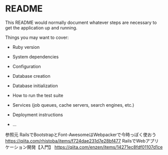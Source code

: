 # README

This README would normally document whatever steps are necessary to get the
application up and running.

Things you may want to cover:

* Ruby version

* System dependencies

* Configuration

* Database creation

* Database initialization

* How to run the test suite

* Services (job queues, cache servers, search engines, etc.)

* Deployment instructions

* ...

参照元
RailsでBootstrapとFont-AwesomeはWebpackerで今時っぽく使おう
https://qiita.com/rhistoba/items/f724dae231d7e28bf477
RailsでWebアプリケーション開発【入門】
https://qiita.com/enzen/items/14271ec8fdf01107d1ce
